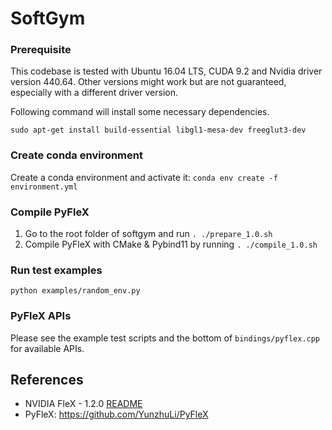 # SoftGym

### Prerequisite
This codebase is tested with Ubuntu 16.04 LTS, CUDA 9.2 and Nvidia driver version 440.64. Other versions might work but are not guaranteed, especially with a different driver version. 

Following command will install some necessary dependencies.

    sudo apt-get install build-essential libgl1-mesa-dev freeglut3-dev

### Create conda environment
Create a conda environment and activate it: `conda env create -f environment.yml`

### Compile PyFleX
1. Go to the root folder of softgym and run `. ./prepare_1.0.sh`
2. Compile PyFleX with CMake & Pybind11 by running `. ./compile_1.0.sh`

### Run test examples    
```
python examples/random_env.py
```

### PyFleX APIs
Please see the example test scripts and the bottom of `bindings/pyflex.cpp` for available APIs.

## References

- NVIDIA FleX - 1.2.0 [README](doc/README_FleX.md)
- PyFleX: https://github.com/YunzhuLi/PyFleX
